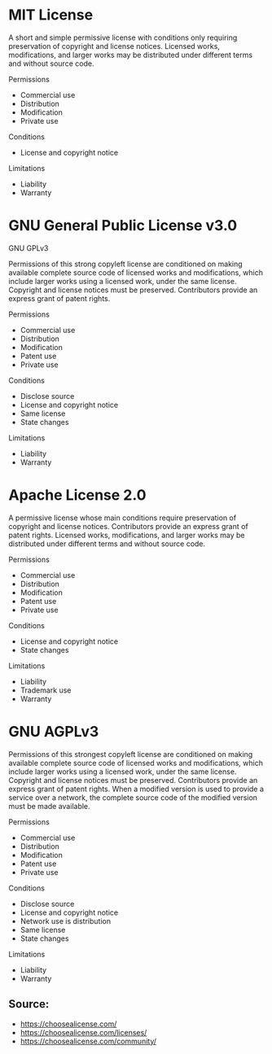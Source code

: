# MIT License
A short and simple permissive license with conditions only requiring preservation of copyright and license notices. Licensed works, modifications, and larger works may be distributed under different terms and without source code.

Permissions
 * Commercial use
 * Distribution
 * Modification
 * Private use	

Conditions	
 * License and copyright notice


Limitations
 * Liability
 * Warranty


# GNU General Public License v3.0
GNU GPLv3

Permissions of this strong copyleft license are conditioned on making available complete source code of licensed works and modifications, which include larger works using a licensed work, under the same license. Copyright and license notices must be preserved. Contributors provide an express grant of patent rights.

Permissions
 * Commercial use
 * Distribution
 * Modification
 * Patent use
 * Private use


Conditions	
 * Disclose source
 * License and copyright notice
 * Same license
 * State changes


Limitations
 * Liability
 * Warranty
 
 
 # Apache License 2.0
A permissive license whose main conditions require preservation of copyright and license notices. Contributors provide an express grant of patent rights. Licensed works, modifications, and larger works may be distributed under different terms and without source code.

Permissions
 * Commercial use
 * Distribution
 * Modification
 * Patent use
 * Private use

Conditions
 * License and copyright notice
 * State changes

Limitations
 * Liability
 * Trademark use
 * Warranty
 
 # GNU AGPLv3
Permissions of this strongest copyleft license are conditioned on making available complete source code of licensed works and modifications, which include larger works using a licensed work, under the same license. Copyright and license notices must be preserved. Contributors provide an express grant of patent rights. When a modified version is used to provide a service over a network, the complete source code of the modified version must be made available.

Permissions
 * Commercial use
 * Distribution
 * Modification
 * Patent use
 * Private use

Conditions
 * Disclose source
 * License and copyright notice
 * Network use is distribution
 * Same license
 * State changes

Limitations
 * Liability
 * Warranty


## Source:
* https://choosealicense.com/ 
* https://choosealicense.com/licenses/ 
* https://choosealicense.com/community/ 





